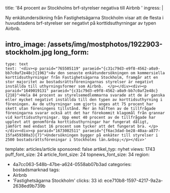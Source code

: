 title: '84 procent av Stockholms brf-styrelser negativa till Airbnb '
ingress: |
  <p><span class="TextRun SCXW20478306"><span class="NormalTextRun SCXW20478306">Ny enkätundersökning från Fastighetsägarna Stockholm visar att de flesta i huvudstadens brf-styrelser ser negativt på </span><span class="TextRun SCXW20478306"><span class="NormalTextRun SCXW20478306">korttids</span></span><span class="TextRun SCXW20478306"><span class="NormalTextRun SCXW20478306">uthyrning</span></span><span class="TextRun SCXW20478306"><span class="NormalTextRun SCXW20478306">ar</span></span><span class="TextRun SCXW20478306"><span class="NormalTextRun SCXW20478306"> av typen </span><span class="TextRun SCXW20478306"><span class="SpellingError SCXW20478306">Airbnb</span></span><span class="TextRun SCXW20478306"><span class="NormalTextRun SCXW20478306">.</span></span> </span></span>
  </p>
  
intro_image: /assets/img/mostphotos/1922903-stockholm.jpg
long_form:
  -
    type: text
    text: '<div><p paraid="765505119" paraeid="{c31c79d3-e9f8-4562-a0a9-bb7c0af2e48c}{196}">Av den senaste enkätundersökningen om kommersiella korttidsuthyrningar från Fastighetsägarna Stockholm, framgår att en stor majoritet av bostadsrättsföreningarnas styrelser är negativt inställda till uthyrningsformer som Airbnb.  </p></div><div><p paraid="1649019131" paraeid="{c31c79d3-e9f8-4562-a0a9-bb7c0af2e48c}{218}">Hela 84 procent av styrelsemedlemmarna svarade att de är ganska eller mycket negativt inställda till den typen av korttidsuthyrning i föreningen. Av de uthyrningar som gjorts anges att 75 procent har skett utan föreningens tillstånd. Mer än hälften av de tillfrågade föreningarna svarar också att det har förekommit klagomål från grannar vid korttidsuthyrningar. Upp emot 40 procent av de tillfrågade har upplevt att genomförda korttidsuthyrningar har fungerat dåligt, jämfört med endast 16 procent som tycker att det fungerat bra. </p></div><div><p paraid="1673002511" paraeid="{f6ac3dad-be28-40aa-a877-15fa459380a3}{7}">Undersökningen bygger på enkäter till styrelser i 2500 bostadsrättsföreningar i Stockholms län.&nbsp;</p></div>'
template: articles/article
sponsored: false
artikel_typ: nyhet
views: 1743
puff_font_size: 24
article_font_size: 24
topnews_font_size: 34
region:
  - 4a7cc063-548b-47be-a624-0558ab07b3ad
categories: bostadsmarknad
tags:
  - Airbnb
  - 'Fastighetsägarna Stockholm'
clicks: 33
id: ece710b8-1597-4217-9a2a-2638ed9b739b
